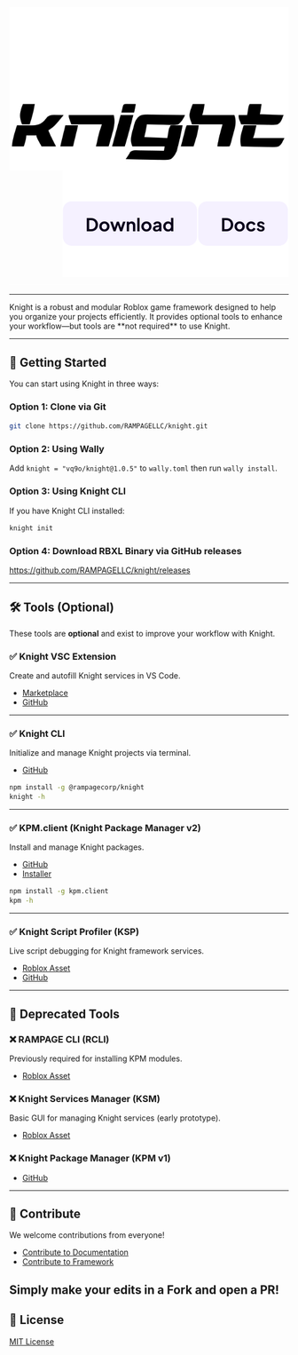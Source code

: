 <img align="left" src="./gh-assets/logo-dark-theme.svg#gh-dark-mode-only" alt="Knight"><img align="left" src="./gh-assets/logo-light-theme.svg#gh-light-mode-only" alt="Knight"><a href="https://knight.metatable.dev"><img align="right" src="./gh-assets/link-docs.svg" alt="Docs"></a><a href="https://github.com/RAMPAGELLC/knight/releases"><img align="right" src="./gh-assets/link-download.svg" alt="Download"></a><img src="./gh-assets/clearfloat.svg">
<hr>
Knight is a robust and modular Roblox game framework designed to help you organize your projects efficiently. It provides optional tools to enhance your workflow—but tools are **not required** to use Knight.

---

## 🚀 Getting Started

You can start using Knight in three ways:

### Option 1: Clone via Git

```bash
git clone https://github.com/RAMPAGELLC/knight.git
```

### Option 2: Using Wally

Add `knight = "vq9o/knight@1.0.5"` to `wally.toml` then run `wally install`.

### Option 3: Using Knight CLI

If you have Knight CLI installed:

```bash
knight init
```

### Option 4: Download RBXL Binary via GitHub releases

https://github.com/RAMPAGELLC/knight/releases

---

## 🛠 Tools (Optional)

These tools are **optional** and exist to improve your workflow with Knight.

### ✅ Knight VSC Extension

Create and autofill Knight services in VS Code.

-   [Marketplace](https://marketplace.visualstudio.com/items?itemName=MetaGames.vsc-knight)
-   [GitHub](https://github.com/RAMPAGELLC/vsc-knight)

---

### ✅ Knight CLI

Initialize and manage Knight projects via terminal.

-   [GitHub](https://github.com/RAMPAGELLC/KnightCLI)

```bash
npm install -g @rampagecorp/knight
knight -h
```

---

### ✅ KPM.client (Knight Package Manager v2)

Install and manage Knight packages.

-   [GitHub](https://github.com/RAMPAGELLC/kpm.client)
-   [Installer](https://github.com/RAMPAGELLC/kpm.client/releases/tag/installer-v1.0.1)

```bash
npm install -g kpm.client
kpm -h
```

---

### ✅ Knight Script Profiler (KSP)

Live script debugging for Knight framework services.

-   [Roblox Asset](https://create.roblox.com/store/asset/16837740534/Knight-Live-Script-Profiler)
-   [GitHub](https://github.com/RAMPAGELLC/KnightProfiler)

---

## 🧾 Deprecated Tools

### ❌ RAMPAGE CLI (RCLI)

Previously required for installing KPM modules.

-   [Roblox Asset](https://create.roblox.com/marketplace/asset/7232500201/RAMPAGE-CLI)

### ❌ Knight Services Manager (KSM)

Basic GUI for managing Knight services (early prototype).

-   [Roblox Asset](https://create.roblox.com/marketplace/asset/13168343690/Knight-Services-Manager)

### ❌ Knight Package Manager (KPM v1)

-   [GitHub](https://github.com/RAMPAGELLC/KnightPackageManager)

---

## 🤝 Contribute
We welcome contributions from everyone!
-   [Contribute to Documentation](https://knight.metatable.dev/contribution/documentation)
-   [Contribute to Framework](https://knight.metatable.dev/contribution/framework)

Simply make your edits in a Fork and open a PR!
---

## 📄 License
[MIT License](https://github.com/RAMPAGELLC/knight/blob/main/LICENSE)
